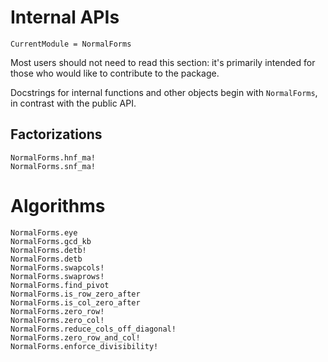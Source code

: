 # Internal APIs

```@meta
CurrentModule = NormalForms
```

Most users should not need to read this section: it's primarily intended for those who would like
to contribute to the package.

Docstrings for internal functions and other objects begin with `NormalForms`, in contrast with the
public API.

## Factorizations
```@docs
NormalForms.hnf_ma!
NormalForms.snf_ma!
```

# Algorithms
```@docs
NormalForms.eye
NormalForms.gcd_kb
NormalForms.detb!
NormalForms.detb
NormalForms.swapcols!
NormalForms.swaprows!
NormalForms.find_pivot
NormalForms.is_row_zero_after
NormalForms.is_col_zero_after
NormalForms.zero_row!
NormalForms.zero_col!
NormalForms.reduce_cols_off_diagonal!
NormalForms.zero_row_and_col!
NormalForms.enforce_divisibility!
```
